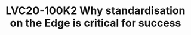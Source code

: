 ---
categories:
- lvc20
description: The cloud and data centre industry is extremely standardised. You can
  buy any commercial off the shelf server and expect your choice of operating system
  or variant of Linux to just work. Why isn't this the case for so many of the device
  edge and IoT devices? We need the same SBSA/SBBR standards and numerous others for
  provisioning and device management to ensure real success on the device edge in
  deployment, life cycle management and security or else we will fail!
image: /assets/images/featured-images/lvc20/LVC20-100K2.png
session_id: LVC20-100K2
session_room: Track 1 - IoT/Edge/Embedded
session_slot:
  end_time: 2020-09-22 11:40
  start_time: 2020-09-22 11:15
session_speakers:
- speaker_bio: Peter is the lead architect for device edge and IoT at Red Hat. He&#39;s
    focused on industry standardisation and generally trying to improve the IoT space.
    He&#39;s actively involved in the wider Fedora Linux and arm ecosystems. In his
    spare time he likes to cook and trying to work out how to apply IoT to agriculture
    on his family&#39;s farm in Australia.
  speaker_company: Red Hat
  speaker_image: http://avatars.sched.co/7/97/1592219/avatar.jpg.320x320px.jpg?5f2
  speaker_name: Peter Robinson
  speaker_position: Principal IoT Architect @ Red Hat
  speaker_role: speaker
session_track: IoT Fog/Gateway/Edge Computing
tag: session
tags: IoT Fog/Gateway/Edge Computing
title: LVC20-100K2 Why standardisation on the Edge is critical for success
---